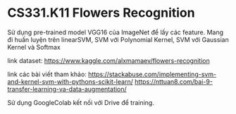 # CS331.K11 Flowers Recognition

Sử dụng pre-trained model VGG16 của ImageNet để lấy các feature.
Mang đi huấn luyện trên linearSVM, SVM với Polynomial Kernel, SVM với Gaussian Kernel và Softmax

link dataset: https://www.kaggle.com/alxmamaev/flowers-recognition

link các bài viết tham khảo: 
      https://stackabuse.com/implementing-svm-and-kernel-svm-with-pythons-scikit-learn/
      https://nttuan8.com/bai-9-transfer-learning-va-data-augmentation/

Sử dụng GoogleColab kết nối với Drive để training.
